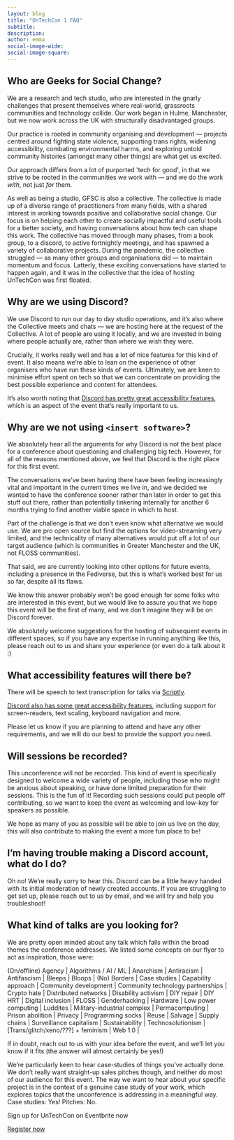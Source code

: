 ```yaml
---
layout: blog
title: "UnTechCon 1 FAQ"
subtitle:  
description:
author: emma
social-image-wide: 
social-image-square: 
---
```


## Who are Geeks for Social Change?

We are a research and tech studio, who are interested in the gnarly challenges that present themselves where real-world, grassroots communities and technology collide. Our work began in Hulme, Manchester, but we now work across the UK with structurally disadvantaged groups.

Our practice is rooted in community organising and development — projects centred around fighting state violence, supporting trans rights, widening accessibility, combating environmental harms, and exploring untold community histories (amongst many other things) are what get us excited.

Our approach differs from a lot of purported 'tech for good', in that we strive to be rooted in the communities we work with — and we do the work *with*, not just *for* them.

As well as being a studio, GFSC is also a collective. The collective is made up of a diverse range of practitioners from many fields, with a shared interest in working towards positive and collaborative social change. Our focus is on helping each other to create socially impactful and useful tools for a better society, and having conversations about how tech can shape this work. The collective has moved through many phases, from a book group, to a discord, to active fortnightly meetings, and has spawned a variety of collaborative projects. During the pandemic, the collective struggled — as many other groups and organisations did — to maintain momentum and focus. Latterly, these exciting conversations have started to happen again, and it was in the collective that the idea of hosting UnTechCon was first floated. 

## Why are we using Discord?

We use Discord to run our day to day studio operations, and it’s also where the Collective meets and chats — we are hosting here at the request of the Collective. A lot of people are using it locally, and we are invested in being where people actually are, rather than where we wish they were. 

Crucially, it works really well and has a lot of nice features for this kind of event. It also means we’re able to lean on the experience of other organisers who have run these kinds of events. Ultimately, we are keen to minimise effort spent on tech so that we can concentrate on providing the best possible experience and content for attendees.

It’s also worth noting that [Discord has pretty great accessibility features](https://discord.com/accessibility), which is an aspect of the event that’s really important to us.

## Why are we not using `<insert software>`?

We absolutely hear all the arguments for why Discord is not the best place for a conference about questioning and challenging big tech. However, for all of the reasons mentioned above, we feel that Discord is the right place for this first event.

The conversations we’ve been having there have been feeling increasingly vital and important in the current times we live in, and we decided we wanted to have the conference sooner rather than later in order to get this stuff out there, rather than potentially tinkering internally for another 6 months trying to find another viable space in which to host.

Part of the challenge is that we don’t even know what alternative we would use. We are pro open source but find the options for video-streaming very limited, and the technicality of many alternatives would put off a lot of our target audience (which is communities in Greater Manchester and the UK, not FLOSS communities).

That said, we are currently looking into other options for future events, including a presence in the Fediverse, but this is what’s worked best for us so far, despite all its flaws.

We know this answer probably won’t be good enough for some folks who are interested in this event, but we would like to assure you that we hope this event will be the first of many, and we don’t imagine they will be on Discord forever. 

We absolutely welcome suggestions for the hosting of subsequent events in different spaces, so if you have any expertise in running anything like this, please reach out to us and share your experience (or even do a talk about it :) 

## What accessibility features will there be?

There will be speech to text transcription for talks via [Scriptly](https://www.scriptly.xyz/).

[Discord also has some great accessibility features](https://discord.com/accessibility), including support for screen-readers, text scaling, keyboard navigation and more.

Please let us know if you are planning to attend and have any other requirements, and we will do our best to provide the support you need.

## Will sessions be recorded?

This unconference will not be recorded. This kind of event is specifically designed to welcome a wide variety of people, including those who might be anxious about speaking, or have done limited preparation for their sessions. This is the fun of it! Recording such sessions could put people off contributing, so we want to keep the event as welcoming and low-key for speakers as possible.  

We hope as many of you as possible will be able to join us live on the day, this will also contribute to making the event a more fun place to be!

## I’m having trouble making a Discord account, what do I do?

Oh no! We’re really sorry to hear this. Discord can be a little heavy handed with its initial moderation of newly created accounts. If you are struggling to get set up, please reach out to us by email, and we will try and help you troubleshoot!

## What kind of talks are you looking for?

We are pretty open minded about any talk which falls within the broad themes the conference addresses. We listed some concepts on our flyer to act as inspiration, those were:

(On/offline) Agency \| Algorithms / AI / ML \| Anarchism \| Antiracism \| Antifascism \| Bleeps \| Bloops \| (No) Borders \| Case studies \| Capability approach \| Community development \| Community technology partnerships \| Crypto hate \| Distributed networks \| Disability activism \| DIY repair \| DIY HRT \| Digital inclusion \| FLOSS \| Genderhacking \| Hardware \| Low power computing \| Luddites \| Military-industrial complex \| Permacomputing \| Prison abolition \| Privacy \| Programming socks \| Reuse \| Salvage \| Supply chains \| Surveillance capitalism \| Sustainability \| Technosolutionism \| [Trans/glitch/xeno/???] + feminism \| Web 1.0 \|

If in doubt, reach out to us with your idea before the event, and we’ll let you know if it fits (the answer will almost certainly be yes!)

We’re particularly keen to hear case-studies of things you’ve actually done. We don’t really want straight-up sales pitches though, and neither do most of our audience for this event. The way we want to hear about your specific project is in the context of a genuine case study of your work, which explores topics that the unconference is addressing in a meaningful way. Case studies: Yes! Pitches: No.

<aside class="kofi kofi--alt" markdown="0">
  <p class="kofi__text">
     Sign up for UnTechCon on Eventbrite now
  </p>
  <div class="kofi__button__container">
     <a
        href="https://www.eventbrite.co.uk/e/untechcon-1-tickets-463633840297"
        class="kofi__button"
        target="_blank"
        download
        >Register now</a
     >
  </div>
</aside>
